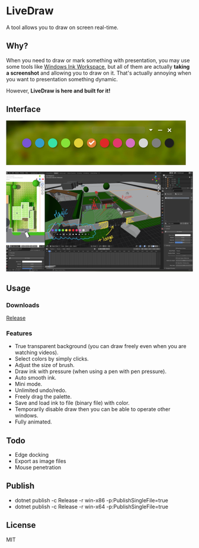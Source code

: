 # LiveDraw
A tool allows you to draw on screen real-time.

## Why?
When you need to draw or mark something with presentation, you may use some tools like
[Windows Ink Workspace](https://blogs.windows.com/windowsexperience/2016/10/10/windows-10-tip-getting-started-with-the-windows-ink-workspace/),
but all of them are actually **taking a screenshot** and allowing you to draw on it.
That's actually annoying when you want to presentation something dynamic.

However, **LiveDraw is here and built for it!**

## Interface
![](screenshots/00.png)

![](screenshots/01.png)

## Usage
### Downloads
[Release](https://github.com/antfu/live-draw/releases)

### Features
- True transparent background (you can draw freely even when you are watching videos).
- Select colors by simply clicks.
- Adjust the size of brush.
- Draw ink with pressure (when using a pen with pen pressure).
- Auto smooth ink.
- Mini mode.
- Unlimited undo/redo.
- Freely drag the palette.
- Save and load ink to file (binary file) with color.
- Temporarily disable draw then you can be able to operate other windows.
- Fully animated.

## Todo
- Edge docking
- Export as image files
- Mouse penetration

## Publish
- dotnet publish -c Release -r win-x86 -p:PublishSingleFile=true
- dotnet publish -c Release -r win-x64 -p:PublishSingleFile=true

## License
MIT
